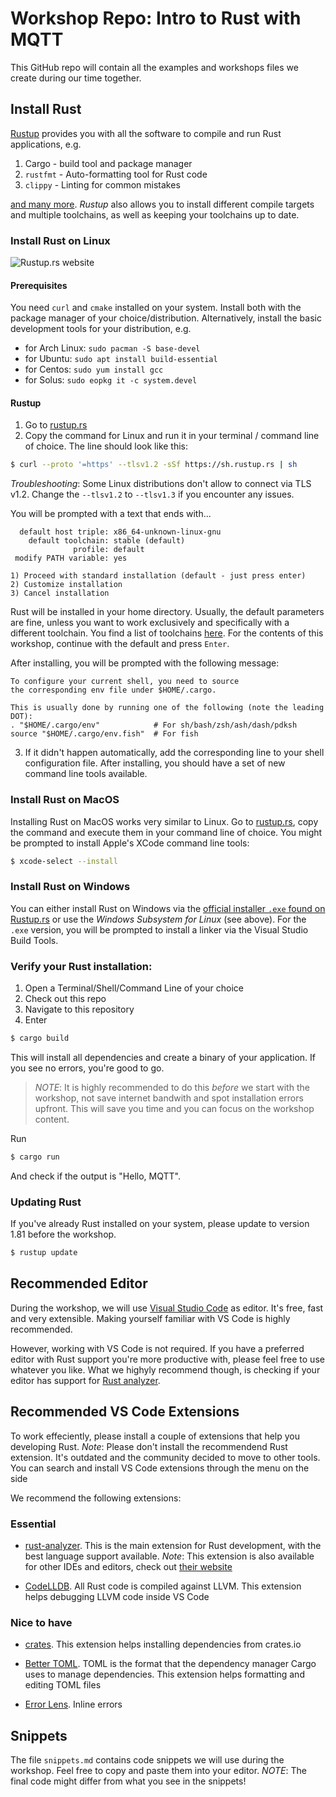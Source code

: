 # Workshop Repo: Intro to Rust with MQTT

This GitHub repo will contain all the examples and workshops files we create during our time together.

## Install Rust

[Rustup](https://rustup.rs) provides you with all the software to compile and run Rust applications, e.g.

1. Cargo - build tool and package manager
2. `rustfmt` - Auto-formatting tool for Rust code
3. `clippy` - Linting for common mistakes

[and many more](https://rust-lang.github.io/rustup-components-history/). *Rustup* also allows you to install different compile targets and multiple toolchains, as well as keeping your toolchains up to date.

### Install Rust on Linux

![Rustup.rs website](https://i.imgur.com/3LI5HsW.png)

#### Prerequisites

You need `curl` and `cmake` installed on your system. Install both with the package manager of your choice/distribution. Alternatively, install the basic development tools for your distribution, e.g.

- for Arch Linux: `sudo pacman -S base-devel`
- for Ubuntu: `sudo apt install build-essential`
- for Centos: `sudo yum install gcc`
- for Solus: `sudo eopkg it -c system.devel`

#### Rustup

1. Go to [rustup.rs](https://rustup.rs)
2. Copy the command for Linux and run it in your terminal / command line of choice. The line should look like this:

```bash
$ curl --proto '=https' --tlsv1.2 -sSf https://sh.rustup.rs | sh
```

*Troubleshooting*: Some Linux distributions don't allow to connect via TLS v1.2. Change the `--tlsv1.2` to `--tlsv1.3` if you encounter any issues.

You will be prompted with a text that ends with...

```
  default host triple: x86_64-unknown-linux-gnu
    default toolchain: stable (default)
              profile: default
 modify PATH variable: yes

1) Proceed with standard installation (default - just press enter)
2) Customize installation
3) Cancel installation
```

Rust will be installed in your home directory. Usually, the default parameters are fine, unless you want to work exclusively and specifically with a different toolchain. You find a list of toolchains [here](https://rust-lang.github.io/rustup-components-history/). For the contents of this workshop, continue with the default and press `Enter`.

After installing, you will be prompted with the following message:

```
To configure your current shell, you need to source
the corresponding env file under $HOME/.cargo.

This is usually done by running one of the following (note the leading DOT):
. "$HOME/.cargo/env"            # For sh/bash/zsh/ash/dash/pdksh
source "$HOME/.cargo/env.fish"  # For fish
```

3. If it didn't happen automatically, add the corresponding line to your shell configuration file. After installing, you should have a set of new command line tools available.

### Install Rust on MacOS

Installing Rust on MacOS works very similar to Linux. Go to [rustup.rs](https://rustup.rs), copy the command and execute them in your command line of choice. You might be prompted to install Apple's XCode command line tools:

```bash
$ xcode-select --install
````

### Install Rust on Windows

You can either install Rust on Windows via the [official installer `.exe` found on Rustup.rs](https://rustup.rs) or use the _Windows Subsystem for Linux_ (see above). For the `.exe` version, you will be prompted to install a linker via the Visual Studio Build Tools.

### Verify your Rust installation:

1. Open a Terminal/Shell/Command Line of your choice
2. Check out this repo
3. Navigate to this repository
4. Enter

```bash
$ cargo build
```

This will install all dependencies and create a binary of your application. If you see no errors, you're good to go.

> *NOTE*: It is highly recommended to do this _before_ we start with the workshop, not save internet bandwith and spot installation errors upfront. This will save you time and you can focus on the workshop content.

Run

```bash
$ cargo run
```

And check if the output is "Hello, MQTT".

### Updating Rust

If you've already Rust installed on your system, please update to version 1.81 before the workshop.

```bash
$ rustup update
```

## Recommended Editor

During the workshop, we will use [Visual Studio Code](https://code.visualstudio.com/) as editor. It's free, fast and very extensible. Making yourself familiar with VS Code is highly recommended.

However, working with VS Code is not required. If you have a preferred editor with Rust support you're more productive with, please feel free to use whatever you like. What we highyly recommend though, is checking if your editor has support for [Rust analyzer](https://rust-analyzer.github.io/).

## Recommended VS Code Extensions

To work effeciently, please install a couple of extensions that help you developing Rust. *Note*: Please don't install the recommendend Rust extension. It's outdated and the community decided to move to other tools. You can search and install VS Code extensions through the menu on the side

We recommend the following extensions:

### Essential

- [rust-analyzer](https://marketplace.visualstudio.com/items?itemName=rust-lang.rust-analyzer). This is the main extension for Rust development, with the best language support available. *Note*: This extension is also available for other IDEs and editors, check out [their website](https://rust-analyzer.github.io/)

- [CodeLLDB](https://marketplace.visualstudio.com/items?itemName=vadimcn.vscode-lldb). All Rust code is compiled against LLVM. This extension helps debugging LLVM code inside VS Code

### Nice to have

- [crates](https://marketplace.visualstudio.com/items?itemName=serayuzgur.crates). This extension helps installing dependencies from crates.io

- [Better TOML](https://marketplace.visualstudio.com/items?itemName=bungcip.better-toml). TOML is the format that the dependency manager Cargo uses to manage dependencies. This extension helps formatting and editing TOML files

- [Error Lens](https://marketplace.visualstudio.com/items?itemName=usernamehw.errorlens). Inline errors

## Snippets

The file `snippets.md` contains code snippets we will use during the workshop. Feel free to copy and paste them into your editor. *NOTE*: The final code might differ from what you see in the snippets!
